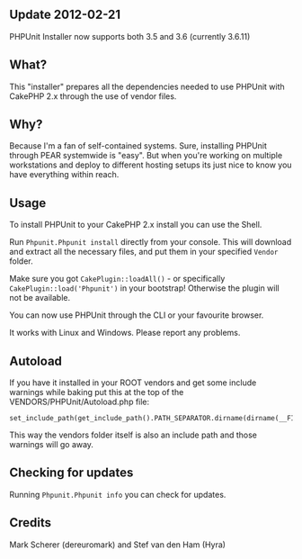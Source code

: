 ## Update 2012-02-21

PHPUnit Installer now supports both 3.5 and 3.6 (currently 3.6.11)

## What?

This "installer" prepares all the dependencies needed to use PHPUnit with CakePHP 2.x through the use of vendor files.

## Why?

Because I'm a fan of self-contained systems. Sure, installing PHPUnit through PEAR systemwide is "easy". But when you're working on multiple workstations and deploy to different hosting setups its just nice to know you have everything within reach.

## Usage

To install PHPUnit to your CakePHP 2.x install you can use the Shell.

Run `Phpunit.Phpunit install` directly from your console.
This will download and extract all the necessary files, and put them in your specified `Vendor` folder.

Make sure you got `CakePlugin::loadAll()` - or specifically `CakePlugin::load('Phpunit')` in your bootstrap!
Otherwise the plugin will not be available.

You can now use PHPUnit through the CLI or your favourite browser.

It works with Linux and Windows. Please report any problems.

## Autoload

If you have it installed in your ROOT vendors and get some include warnings while baking put this at the top of the VENDORS/PHPUnit/Autoload.php file:

    set_include_path(get_include_path().PATH_SEPARATOR.dirname(dirname(__FILE__)));
    
This way the vendors folder itself is also an include path and those warnings will go away.

## Checking for updates

Running `Phpunit.Phpunit info` you can check for updates.

## Credits

Mark Scherer (dereuromark) and Stef van den Ham (Hyra)
